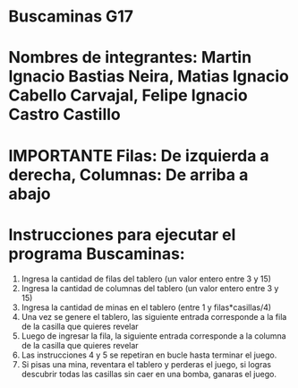 # Buscaminas G17
# Nombres de integrantes: Martin Ignacio Bastias Neira, Matias Ignacio Cabello Carvajal, Felipe Ignacio Castro Castillo

# IMPORTANTE Filas: De izquierda a derecha, Columnas: De arriba a abajo

# Instrucciones para ejecutar el programa Buscaminas:

1. Ingresa la cantidad de filas del tablero (un valor entero entre 3 y 15)
2. Ingresa la cantidad de columnas del tablero (un valor entero entre 3 y 15)
3. Ingresa la cantidad de minas en el tablero (entre 1 y filas*casillas/4)
4. Una vez se genere el tablero, las siguiente entrada corresponde a la fila de la casilla que quieres revelar
5. Luego de ingresar la fila, la siguiente entrada corresponde a la columna de la casilla que quieres revelar
6. Las instrucciones 4 y 5 se repetiran en bucle hasta terminar el juego.
7. Si pisas una mina, reventara el tablero y perderas el juego, si logras descubrir todas las casillas sin caer en una bomba, ganaras el juego.

